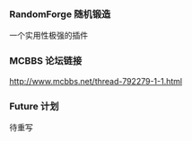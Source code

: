 ### RandomForge 随机锻造
一个实用性极强的插件


### MCBBS 论坛链接
http://www.mcbbs.net/thread-792279-1-1.html


###  Future 计划
待重写
